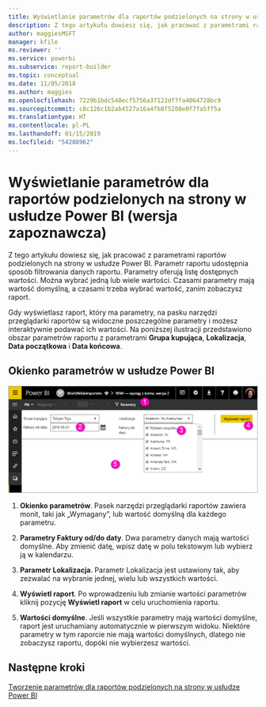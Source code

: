 ```yaml
---
title: Wyświetlanie parametrów dla raportów podzielonych na strony w usłudze Power BI (wersja zapoznawcza)
description: Z tego artykułu dowiesz się, jak pracować z parametrami raportów podzielonych na strony w usłudze Power BI.
author: maggiesMSFT
manager: kfile
ms.reviewer: ''
ms.service: powerbi
ms.subservice: report-builder
ms.topic: conceptual
ms.date: 11/05/2018
ms.author: maggies
ms.openlocfilehash: 7229b1bdc540ecf5756a37122df7fa4064728bc9
ms.sourcegitcommit: c8c126c1b2ab4527a16a4fb8f5208e0f7fa5ff5a
ms.translationtype: HT
ms.contentlocale: pl-PL
ms.lasthandoff: 01/15/2019
ms.locfileid: "54288962"
---
```

# <a name="view-parameters-for-paginated-reports-in-the-power-bi-service-preview"></a>Wyświetlanie parametrów dla raportów podzielonych na strony w usłudze Power BI (wersja zapoznawcza)

Z tego artykułu dowiesz się, jak pracować z parametrami raportów podzielonych na strony w usłudze Power BI.  Parametr raportu udostępnia sposób filtrowania danych raportu. Parametry oferują listę dostępnych wartości. Można wybrać jedną lub wiele wartości. Czasami parametry mają wartość domyślną, a czasami trzeba wybrać wartość, zanim zobaczysz raport.  

Gdy wyświetlasz raport, który ma parametry, na pasku narzędzi przeglądarki raportów są widoczne poszczególne parametry i możesz interaktywnie podawać ich wartości. Na poniższej ilustracji przedstawiono obszar parametrów raportu z parametrami **Grupa kupująca**, **Lokalizacja**, **Data początkowa** i **Data końcowa**.  

## <a name="parameters-pane-in-the-power-bi-service"></a>Okienko parametrów w usłudze Power BI

![Wyświetlanie raportu podzielonego na strony z parametrami](media/paginated-reports-view-parameters/power-bi-paginated-view-parameters.png)
  
1.  **Okienko parametrów**. Pasek narzędzi przeglądarki raportów zawiera monit, taki jak „Wymagany”, lub wartość domyślną dla każdego parametru.    
  
2.  **Parametry Faktury od/do daty**. Dwa parametry danych mają wartości domyślne. Aby zmienić datę, wpisz datę w polu tekstowym lub wybierz ją w kalendarzu.  
  
3.  **Parametr Lokalizacja**. Parametr Lokalizacja jest ustawiony tak, aby zezwalać na wybranie jednej, wielu lub wszystkich wartości. 
  
4.  **Wyświetl raport**. Po wprowadzeniu lub zmianie wartości parametrów kliknij pozycję **Wyświetl raport** w celu uruchomienia raportu. 

5. **Wartości domyślne**. Jeśli wszystkie parametry mają wartości domyślne, raport jest uruchamiany automatycznie w pierwszym widoku. Niektóre parametry w tym raporcie nie mają wartości domyślnych, dlatego nie zobaczysz raportu, dopóki nie wybierzesz wartości.  

## <a name="next-steps"></a>Następne kroki

[Tworzenie parametrów dla raportów podzielonych na strony w usłudze Power BI](paginated-reports-parameters.md)
